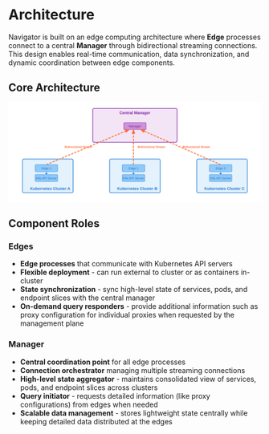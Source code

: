 # Architecture

Navigator is built on an edge computing architecture where **Edge** processes connect to a central **Manager** through bidirectional streaming connections. This design enables real-time communication, data synchronization, and dynamic coordination between edge components.

## Core Architecture

![Core Architecture](./core-architecture.svg)

## Component Roles

### Edges
- **Edge processes** that communicate with Kubernetes API servers
- **Flexible deployment** - can run external to cluster or as containers in-cluster
- **State synchronization** - sync high-level state of services, pods, and endpoint slices with the central manager
- **On-demand query responders** - provide additional information such as proxy configuration for individual proxies when requested by the management plane

### Manager
- **Central coordination point** for all edge processes
- **Connection orchestrator** managing multiple streaming connections
- **High-level state aggregator** - maintains consolidated view of services, pods, and endpoint slices across clusters
- **Query initiator** - requests detailed information (like proxy configurations) from edges when needed
- **Scalable data management** - stores lightweight state centrally while keeping detailed data distributed at the edges
